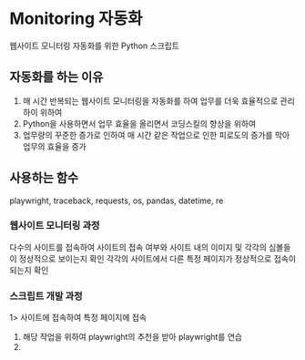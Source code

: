 # Monitoring 자동화

웹사이트 모니터링 자동화를 위한 Python 스크립트

## 자동화를 하는 이유

1. 매 시간 반복되는 웹사이트 모니터링을 자동화를 하여 업무를 더욱 효율적으로 관리하이 위하여
2. Python을 사용하면서 업무 효율을 올리면서 코딩스킬의 향상을 위하여
3. 업무량의 꾸준한 증가로 인하여 매 시간 같은 작업으로 인한 피로도의 증가를 막아 업무의 효율을 증가

## 사용하는 함수

playwright, traceback, requests, os, pandas, datetime, re


### 웹사이트 모니터링 과정

다수의 사이트를 접속하여 사이트의 접속 여부와 사이트 내의 이미지 및 각각의 심볼들이 정상적으로 보이는지 확인
각각의 사이트에서 다른 특정 페이지가 정상적으로 접속이 되는지 확인

### 스크립트 개발 과정

1> 사이트에 접속하여 특정 페이지에 접속
 1. 해당 작업을 위하여 playwright의 추천을 받아 playwright를 연습
 2. 
